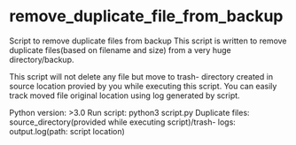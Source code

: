 # remove_duplicate_file_from_backup
Script to remove duplicate files from backup
This script is written to remove duplicate files(based on filename and size) from a very huge directory/backup.

This script will not delete any file but move to trash- directory created in source location provied by you while executing this script.
You can easily track moved file original location using log generated by script.

Python version: >3.0
Run script: python3 script.py
Duplicate files: source_directory(provided while executing script)/trash-
logs: output.log(path: script location)

